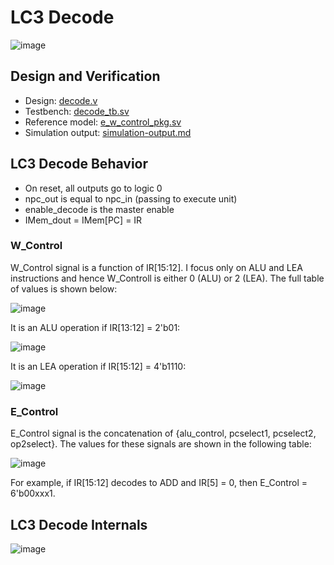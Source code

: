 # LC3 Decode
![image](https://github.com/coolnikitav/coding-lessons/assets/30304422/7c066fab-c53f-47ef-8576-4670afd42fcb)

## Design and Verification
- Design: [decode.v](decode.v)
- Testbench: [decode_tb.sv](decode_tb.sv)
- Reference model: [e_w_control_pkg.sv](e_w_control_pkg.sv)
- Simulation output: [simulation-output.md](simulation-output.md)
  
## LC3 Decode Behavior
- On reset, all outputs go to logic 0
- npc_out is equal to npc_in (passing to execute unit)
- enable_decode is the master enable
- IMem_dout = IMem[PC] = IR

### W_Control
W_Control signal is a function of IR[15:12]. I focus only on ALU and LEA instructions and hence W_Controll is either 0 (ALU) or 2 (LEA). The full table of values is shown below:

![image](https://github.com/coolnikitav/coding-lessons/assets/30304422/40a2bb9c-5580-4b2b-824f-1b5f7e2f35ba)

It is an ALU operation if IR[13:12] = 2'b01:

![image](https://github.com/coolnikitav/coding-lessons/assets/30304422/b4081918-52b9-41ce-955e-671ac5e9fa21)

It is an LEA operation if IR[15:12] = 4'b1110:

![image](https://github.com/coolnikitav/coding-lessons/assets/30304422/3b2d3afa-338d-47b2-81aa-7d3dff2c3a37)

### E_Control
E_Control signal is the concatenation of {alu_control, pcselect1, pcselect2, op2select}. The values for these signals are shown in the following table:

![image](https://github.com/coolnikitav/coding-lessons/assets/30304422/43c910b6-5b4e-4633-b671-152e67ca83c5)

For example, if IR[15:12] decodes to ADD and IR[5] = 0, then E_Control = 6'b00xxx1.

## LC3 Decode Internals
![image](https://github.com/coolnikitav/coding-lessons/assets/30304422/3fb97ea6-a669-485c-819b-0f3335a9b292)
